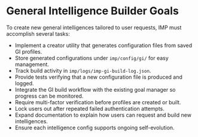 # General Intelligence Builder Goals

To create new general intelligences tailored to user requests, IMP must accomplish several tasks:

- Implement a creator utility that generates configuration files from saved GI profiles.
- Store generated configurations under `imp/config/gi/` for easy management.
- Track build activity in `imp/logs/imp-gi-build-log.json`.
- Provide tests verifying that a new configuration file is produced and logged.
- Integrate the GI build workflow with the existing goal manager so progress can be monitored.
- Require multi-factor verification before profiles are created or built.
- Lock users out after repeated failed authentication attempts.
- Expand documentation to explain how users can request and build new intelligences.
- Ensure each intelligence config supports ongoing self-evolution.
